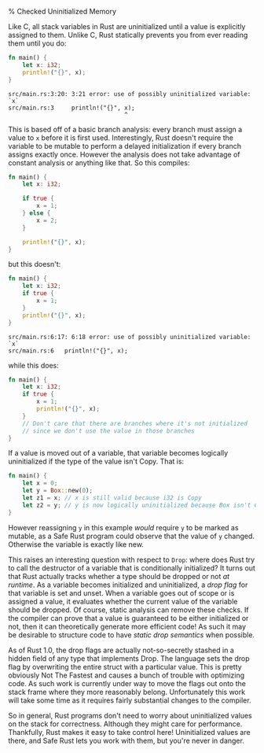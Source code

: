 % Checked Uninitialized Memory

Like C, all stack variables in Rust are uninitialized until a
value is explicitly assigned to them. Unlike C, Rust statically prevents you
from ever reading them until you do:

```rust
fn main() {
	let x: i32;
	println!("{}", x);
}
```

```text
src/main.rs:3:20: 3:21 error: use of possibly uninitialized variable: `x`
src/main.rs:3     println!("{}", x);
                                 ^
```

This is based off of a basic branch analysis: every branch must assign a value
to `x` before it is first used. Interestingly, Rust doesn't require the variable
to be mutable to perform a delayed initialization if every branch assigns
exactly once. However the analysis does not take advantage of constant analysis
or anything like that. So this compiles:

```rust
fn main() {
	let x: i32;

	if true {
		x = 1;
	} else {
		x = 2;
	}

    println!("{}", x);
}
```

but this doesn't:

```rust
fn main() {
	let x: i32;
	if true {
		x = 1;
	}
	println!("{}", x);
}
```

```text
src/main.rs:6:17: 6:18 error: use of possibly uninitialized variable: `x`
src/main.rs:6 	println!("{}", x);
```

while this does:

```rust
fn main() {
	let x: i32;
	if true {
		x = 1;
		println!("{}", x);
	}
	// Don't care that there are branches where it's not initialized
	// since we don't use the value in those branches
}
```

If a value is moved out of a variable, that variable becomes logically
uninitialized if the type of the value isn't Copy. That is:

```rust
fn main() {
	let x = 0;
	let y = Box::new(0);
	let z1 = x; // x is still valid because i32 is Copy
	let z2 = y; // y is now logically uninitialized because Box isn't Copy
}
```

However reassigning `y` in this example *would* require `y` to be marked as
mutable, as a Safe Rust program could observe that the value of `y` changed.
Otherwise the variable is exactly like new.

This raises an interesting question with respect to `Drop`: where does Rust try
to call the destructor of a variable that is conditionally initialized? It turns
out that Rust actually tracks whether a type should be dropped or not *at
runtime*. As a variable becomes initialized and uninitialized, a *drop flag* for
that variable is set and unset. When a variable goes out of scope or is assigned
a value, it evaluates whether the current value of the variable should be dropped.
Of course, static analysis can remove these checks. If the compiler can prove that
a value is guaranteed to be either initialized or not, then it can theoretically
generate more efficient code! As such it may be desirable to structure code to
have *static drop semantics* when possible.

As of Rust 1.0, the drop flags are actually not-so-secretly stashed in a hidden
field of any type that implements Drop. The language sets the drop flag by
overwriting the entire struct with a particular value. This is pretty obviously
Not The Fastest and causes a bunch of trouble with optimizing code. As such work
is currently under way to move the flags out onto the stack frame where they
more reasonably belong. Unfortunately this work will take some time as it
requires fairly substantial changes to the compiler.

So in general, Rust programs don't need to worry about uninitialized values on
the stack for correctness. Although they might care for performance. Thankfully,
Rust makes it easy to take control here! Uninitialized values are there, and
Safe Rust lets you work with them, but you're never in danger.
